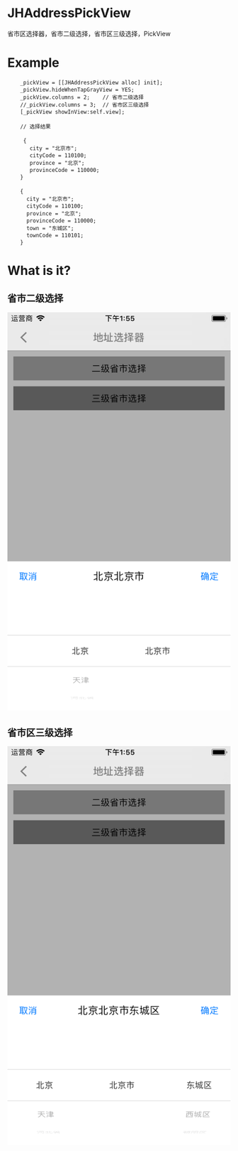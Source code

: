 # JHAddressPickView
省市区选择器，省市二级选择，省市区三级选择，PickView

# Example

```
    _pickView = [[JHAddressPickView alloc] init];
    _pickView.hideWhenTapGrayView = YES;
    _pickView.columns = 2;    // 省市二级选择
    //_pickView.columns = 3;  // 省市区三级选择
    [_pickView showInView:self.view];
    
    // 选择结果
    
     {
       city = "北京市";
       cityCode = 110100;
       province = "北京";
       provinceCode = 110000;
    }
    
    {
      city = "北京市";
      cityCode = 110100;
      province = "北京";
      provinceCode = 110000;
      town = "东城区";
      townCode = 110101;
    }
```

# What is it?
## 省市二级选择
![image](https://github.com/xjh093/JHAddressPickView/blob/master/image/image2.png)

## 省市区三级选择
![image](https://github.com/xjh093/JHAddressPickView/blob/master/image/image3.png)
